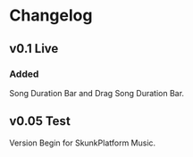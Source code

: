 # Changelog

## v0.1 Live

### Added
Song Duration Bar and Drag Song Duration Bar.

## v0.05 Test
Version Begin for SkunkPlatform Music.
